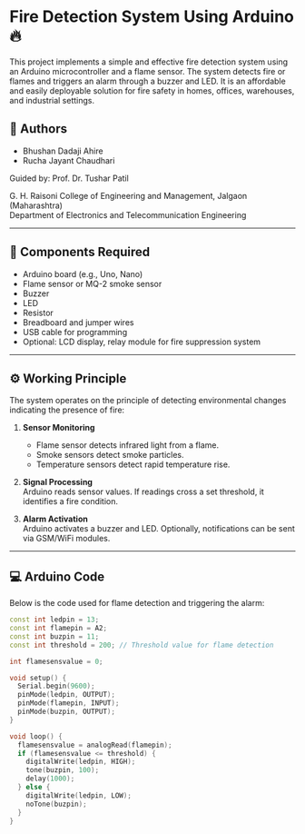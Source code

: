 # Fire Detection System Using Arduino 🔥

This project implements a simple and effective fire detection system using an Arduino microcontroller and a flame sensor. The system detects fire or flames and triggers an alarm through a buzzer and LED. It is an affordable and easily deployable solution for fire safety in homes, offices, warehouses, and industrial settings.

## 👥 Authors

- Bhushan Dadaji Ahire
- Rucha Jayant Chaudhari

Guided by: Prof. Dr. Tushar Patil

G. H. Raisoni College of Engineering and Management, Jalgaon (Maharashtra)  
Department of Electronics and Telecommunication Engineering

---

## 🔧 Components Required

- Arduino board (e.g., Uno, Nano)
- Flame sensor or MQ-2 smoke sensor
- Buzzer
- LED
- Resistor
- Breadboard and jumper wires
- USB cable for programming
- Optional: LCD display, relay module for fire suppression system

---

## ⚙️ Working Principle

The system operates on the principle of detecting environmental changes indicating the presence of fire:

1. **Sensor Monitoring**  
   - Flame sensor detects infrared light from a flame.  
   - Smoke sensors detect smoke particles.  
   - Temperature sensors detect rapid temperature rise.

2. **Signal Processing**  
   Arduino reads sensor values. If readings cross a set threshold, it identifies a fire condition.

3. **Alarm Activation**  
   Arduino activates a buzzer and LED. Optionally, notifications can be sent via GSM/WiFi modules.

---

## 💻 Arduino Code

Below is the code used for flame detection and triggering the alarm:

```cpp
const int ledpin = 13;
const int flamepin = A2;
const int buzpin = 11;
const int threshold = 200; // Threshold value for flame detection

int flamesensvalue = 0;

void setup() {
  Serial.begin(9600);
  pinMode(ledpin, OUTPUT);
  pinMode(flamepin, INPUT);
  pinMode(buzpin, OUTPUT);
}

void loop() {
  flamesensvalue = analogRead(flamepin);
  if (flamesensvalue <= threshold) {
    digitalWrite(ledpin, HIGH);
    tone(buzpin, 100);
    delay(1000);
  } else {
    digitalWrite(ledpin, LOW);
    noTone(buzpin);
  }
}
